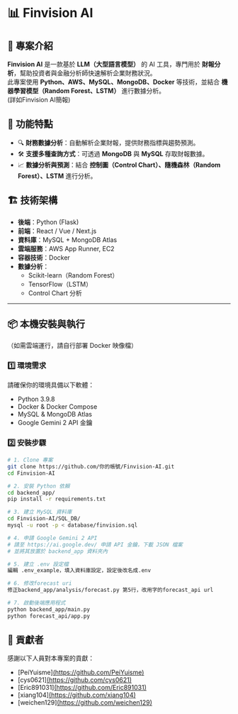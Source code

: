 # 📊 Finvision AI

## 📖 專案介紹
**Finvision AI** 是一款基於 **LLM（大型語言模型）** 的 AI 工具，專門用於 **財報分析**，幫助投資者與金融分析師快速解析企業財務狀況。  
此專案使用 **Python、AWS、MySQL、MongoDB、Docker** 等技術，並結合 **機器學習模型（Random Forest、LSTM）** 進行數據分析。<br>
(詳如Finvision AI簡報)

## 🚀 功能特點
- 🔍 **財務數據分析**：自動解析企業財報，提供財務指標與趨勢預測。
- 🛠 **支援多種查詢方式**：可透過 **MongoDB** 與 **MySQL** 存取財報數據。
- 📈 **數據分析與預測**：結合 **控制圖（Control Chart）、隨機森林（Random Forest）、LSTM** 進行分析。

## 🏗️ 技術架構
- **後端**：Python (Flask)
- **前端**：React / Vue / Next.js
- **資料庫**：MySQL + MongoDB Atlas
- **雲端服務**：AWS App Runner, EC2
- **容器技術**：Docker
- **數據分析**：
  - Scikit-learn（Random Forest）
  - TensorFlow（LSTM）
  - Control Chart 分析

---

## 📦 本機安裝與執行  
（如需雲端運行，請自行部署 Docker 映像檔）

### 1️⃣ **環境需求**
請確保你的環境具備以下軟體：
- Python 3.9.8
- Docker & Docker Compose
- MySQL & MongoDB Atlas
- Google Gemini 2 API 金鑰

### 2️⃣ **安裝步驟**
```bash
# 1. Clone 專案
git clone https://github.com/你的帳號/Finvision-AI.git
cd Finvision-AI

# 2. 安裝 Python 依賴
cd backend_app/
pip install -r requirements.txt

# 3. 建立 MySQL 資料庫
cd Finvision-AI/SQL_DB/
mysql -u root -p < database/finvision.sql

# 4. 申請 Google Gemini 2 API
# 請至 https://ai.google.dev/ 申請 API 金鑰，下載 JSON 檔案
# 並將其放置於 backend_app 資料夾內

# 5. 建立 .env 設定檔
編輯 .env_example，填入資料庫設定，設定後改名成.env

# 6. 修改forecast uri
修正backend_app/analysis/forecast.py 第5行，改用字的forecast_api url

# 7. 啟動後端應用程式
python backend_app/main.py
python forecast_api/app.py
```

## 🤝 貢獻者

感謝以下人員對本專案的貢獻：

- [PeiYuisme][(https://github.com/PeiYuisme)](https://github.com/PeiYuisme)
- [cys0621][(https://github.com/cys0621)](https://github.com/cys0621)
- [Eric891031][(https://github.com/Eric891031)](https://github.com/Eric891031)
- [xiang104][(https://github.com/xiang104)](https://github.com/xiang104)
- [weichen129][(https://github.com/weichen129)](https://github.com/weichen129)
